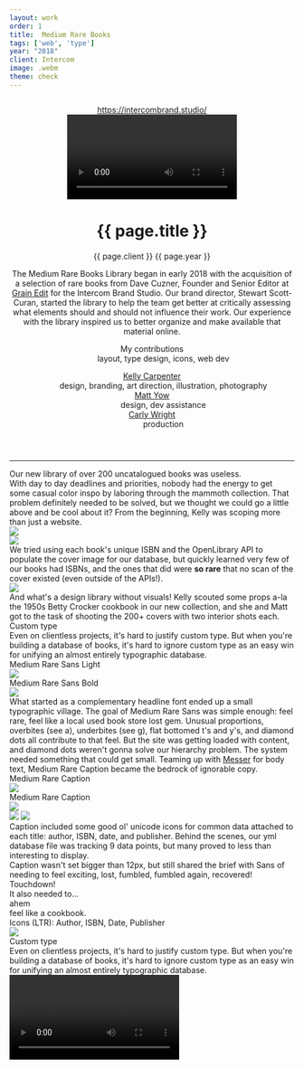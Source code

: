 ```yaml
---
layout: work
order: 1
title:  Medium Rare Books
tags: ['web', 'type']
year: "2018"
client:	Intercom
image: .webm
theme: check
---
```


<header class="header w-full lg:w-5/6 xl:w-3/6 lg: pl-10 xl:px-10">
  <a href="https://intercombrand.studio/" class="block text-center image mb-10">
      <div class="bg-black">
        <svg class="inline-block" width="9" height="13" viewBox="0 0 9 13" fill="none" xmlns="http://www.w3.org/2000/svg">
          <path fill-rule="evenodd" clip-rule="evenodd" d="M2.57136 6H6.4285V4.0714C6.4285 3.00628 5.56505 2.14283 4.49993 2.14283C3.43481 2.14283 2.57136 3.00628 2.57136 4.0714V6ZM1.28564 6C0.575596 6.00004 0 6.57566 0 7.28571V11.7143C0 12.4244 0.575634 13 1.28571 13H7.71429C8.42437 13 9 12.4244 9 11.7143V7.28571C9 6.57563 8.42437 6 7.71429 6H7.71422V4.0714C7.71422 2.2962 6.27513 0.857117 4.49993 0.857117C2.72473 0.857117 1.28564 2.2962 1.28564 4.0714V6Z" fill="white"/>
        </svg>
        <div class="inline-block caption text-white leading-none py-3">https://intercombrand.studio/</div>
      </div>
      <video class="inline-block max-w-full" autoplay="autoplay" loop>
        <source src="{{ site.images }}/{{ page.title | slugify }}/hero.mp4" type="video/mp4">
        <source src="{{ site.images }}/{{ page.title | slugify }}/hero.webm" type="video/webm">
      </video>
    </a>
    <h1 class="text-center mb-5 mega" itemprop="name headline">{{ page.title }}</h1>
    <p class="text-center caption mb-5">{{ page.client }} {{ page.year }}</p>
    <p class="text-center subhead mb-5">The Medium Rare Books Library began in early 2018 with the acquisition of a selection of rare books from Dave Cuzner, Founder and Senior Editor at <a class="squiggle" href="https://grainedit.com/">Grain Edit</a> for the Intercom Brand Studio. Our brand director, Stewart Scott-Curan, started the library to help the team get better at critically assessing what elements should and should not influence their work. Our experience with the library inspired us to better organize and make available that material online.</p>
    <div class="block text-center text-grey mx-auto lg:w-2/3 mb-10">
      <dl>
      <dt class="inline caption">My contributions</dt>
      <dd class="inline body">layout, type design, icons, web dev</dd>
      </dl>
      <dl>
      <dt class="inline caption"><a href="{{site.KellyCarpenter}}">Kelly Carpenter</a></dt>
      <dd class="inline body">design, branding, art direction, illustration, photography</dd>
      <dt class="inline caption"><a href="{{site.MattYow}}">Matt Yow</a></dt>
      <dd class="inline body">design, dev assistance</dd>
      <dt class="inline caption"><a href="{{site.CarlyWright}}">Carly Wright</a></dt>
      <dd class="inline body">production</dd>
      </dl>
    </div>
</header>
<hr class="clouds w-full block xl:hidden lg:-mb-20 z-20 "/>
<section class="work w-full lg:rounded-lg lg:px-32 lg:py-20 xl:p-0 xl:w-2/6 lg:bg-grey xl:bg-transparent z-10">
  <div class="pullquote text-center mb-5">Our new library of over 200 uncatalogued books was useless.</div>
  <div class="block text-center body mx-auto lg:w-2/3 mb-10">
     With day to day deadlines and priorities, nobody had the energy to get some casual color inspo by laboring through the mammoth collection. That problem definitely needed to be solved, but we thought we could go a little above and be cool about it? From the beginning, Kelly was scoping more than just a website.
  </div>
  <img class="max-w-full image mx-auto lg:w-2/3 mb-10" src="{{ site.images }}/{{ page.title | slugify }}/build-sheet.png">
  <div class="flex mb-10">
    <div class="text-center w-1/2 mr-6">
      <img class="max-w-full image" src="{{ site.images }}/{{ page.title | slugify }}/photoshoot-1.jpg">
    </div>
    <div class="text-left w-1/2 ml-6">
      <div class="body mb-5">We tried using each book's unique ISBN and the OpenLibrary API to populate the cover image for our database, but quickly learned very few of our books had ISBNs, and the ones that did were <strong>so rare</strong> that no scan of the cover existed (even outside of the APIs!).</div>
      <img class="max-w-full image mb-5" src="{{ site.images }}/{{ page.title | slugify }}/betty-crocker-3.jpg">
      <div class="body">And what's a design library without visuals! Kelly scouted some props a-la the 1950s Betty Crocker cookbook in our new collection, and she and Matt got to the task of shooting the 200+ covers with two interior shots each.</div>
    </div>
  </div>
  <div class="caption text-center mb-5 mt-20">
    Custom type
  </div>
  <div class="pullquote text-center mb-20">Even on clientless projects, it's hard to justify custom type. But when you're building a database of books, it's hard to ignore custom type as an easy win for unifying an almost entirely typographic database.</div>
  <div class="flex mb-10">
    <div class="text-center w-1/2 image px-10 py-8 mr-6">
      <div class="caption mb-5">Medium Rare Sans Light</div>
      <img class="max-w-full" src="{{ site.images }}/{{ page.title | slugify }}/medium-rare-sans-light.png">
    </div>
    <div class="text-center w-1/2 image px-10 py-8 ml-6">
      <div class="caption mb-5">Medium Rare Sans Bold</div>
      <img class="max-w-full" src="{{ site.images }}/{{ page.title | slugify }}/medium-rare-sans-bold.png">
    </div>
  </div>
  <div class="block text-center body mx-auto lg:w-2/3 mb-10">
     What started as a complementary headline font ended up a small typographic village. The goal of Medium Rare Sans was simple enough: feel rare, feel like a local used book store lost gem. Unusual proportions, overbites (see a), underbites (see g), flat bottomed t's and y's, and diamond dots all contribute to that feel. But the site was getting loaded with content, and diamond dots weren't gonna solve our hierarchy problem. The system needed something that could get small. Teaming up with <a class="squiggle" href="https://www.futurefonts.xyz/inga-plonnigs/messer">Messer</a> for body text, Medium Rare Caption became the bedrock of ignorable copy.
  </div>
  <div class="flex mb-10 image">
    <div class="text-center w-1/2 ml-10 mr-5 my-8">
      <div class="caption mb-5">Medium Rare Caption</div>
      <img class="max-w-full" src="{{ site.images }}/{{ page.title | slugify }}/intercom-fucked-small-1.png">
    </div>
    <div class="text-center w-1/2 mr-10 ml-5 my-8">
      <div class="caption mb-5">Medium Rare Caption</div>
      <img class="max-w-full" src="{{ site.images }}/{{ page.title | slugify }}/intercom-fucked-small-2.png">
    </div>
  </div>
  <div class="flex items-center mb-10">
    <div class="image bg-white w-1/2 mr-6">
      <img class="max-w-full  px-10 py-8" src="{{ site.images }}/{{ page.title | slugify }}/fucked-small.png">
      <img class="max-w-full" src="{{ site.images }}/{{ page.title | slugify }}/ingredients.png">
    </div>
    <div class="text-left w-1/2 ml-6">
    <div class="body mb-5">
      Caption included some good ol' unicode icons for common data attached to each title: author, ISBN, date, and publisher. Behind the scenes, our yml database file was tracking 9 data points, but many proved to less than interesting to display.
    </div>
      <div class="body mb-5">
        Caption wasn't set bigger than 12px, but still shared the brief with Sans of needing to feel exciting, lost, fumbled, fumbled again, recovered! Touchdown!
      </div>
      <div class="body mb-5">
        It also needed to...
      </div>
      <div class="body mb-5 ml-10">
        ahem
      </div>
      <div class="body mb-5 ml-20">
        feel like a cookbook.
      </div>
    </div>
  </div>
  <div class="text-center w-full image px-10 py-8 mb-10">
    <div class="caption mb-5">Icons (LTR): Author, ISBN, Date, Publisher</div>
    <img class="max-w-full" src="{{ site.images }}/{{ page.title | slugify }}/icons.png">
  </div>
  <div class="caption text-center mb-5 mt-20">
    Custom type
  </div>
  <div class="pullquote text-center mb-20">Even on clientless projects, it's hard to justify custom type. But when you're building a database of books, it's hard to ignore custom type as an easy win for unifying an almost entirely typographic database.</div>
  <video class="inline-block image max-w-full" autoplay="autoplay" loop>
    <source src="{{ site.images }}/{{ page.title | slugify }}/collage.gif" type="video/gif">
    <source src="{{ site.images }}/{{ page.title | slugify }}/collage.webm" type="video/webm">
  </video>
</section>
